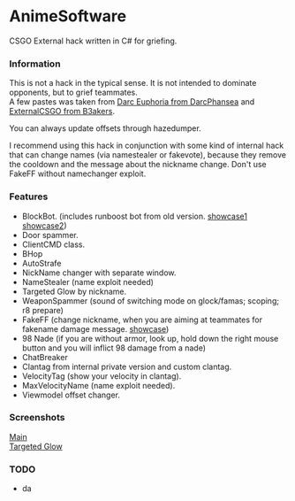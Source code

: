 # AnimeSoftware
CSGO External hack written in C# for griefing.

### Information
This is not a hack in the typical sense.  It is not intended to dominate opponents, but to grief teammates.  
A few pastes was taken from [Darc Euphoria from DarcPhansea](https://github.com/DarcPhansea/Darc-Euphoria) and [ExternalCSGO from B3akers](https://github.com/B3akers/ExternalCSGO).  
  
You can always update offsets through hazedumper.    
  
I recommend using this hack in conjunction with some kind of internal hack that can change names (via namestealer or fakevote), because they remove the cooldown and the message about the nickname change. Don't use FakeFF without namechanger exploit.
  

### Features
- BlockBot. (includes runboost bot from old version. [showcase1](https://www.youtube.com/watch?v=-pw8PNrEU8Q "showcase1") [showcase2](https://www.youtube.com/watch?v=ODWALQlLVbY "showcase2"))
- Door spammer.
- ClientCMD class.
- BHop
- AutoStrafe
- NickName changer with separate window.
- NameStealer (name exploit needed)
- Targeted Glow by nickname.
- WeaponSpammer (sound of switching mode on glock/famas; scoping; r8 prepare)
- FakeFF (change nickname, when you are aiming at teammates for fakename damage message. [showcase](https://gph.is/g/Zyzj6qW "showcase"))
- 98 Nade (if you are without armor, look up, hold down the right mouse button and you will inflict 98 damage from a nade)
- ChatBreaker
- Clantag from internal private version and custom clantag.
- VelocityTag (show your velocity in clantag).
- MaxVelocityName (name exploit needed).
- Viewmodel offset changer.

### Screenshots 
[Main](https://ibb.co/ZTh0DNQ "Main")  
[Targeted Glow](https://ibb.co/1T1MjTc "Targeted Glow")  

### TODO
- da
